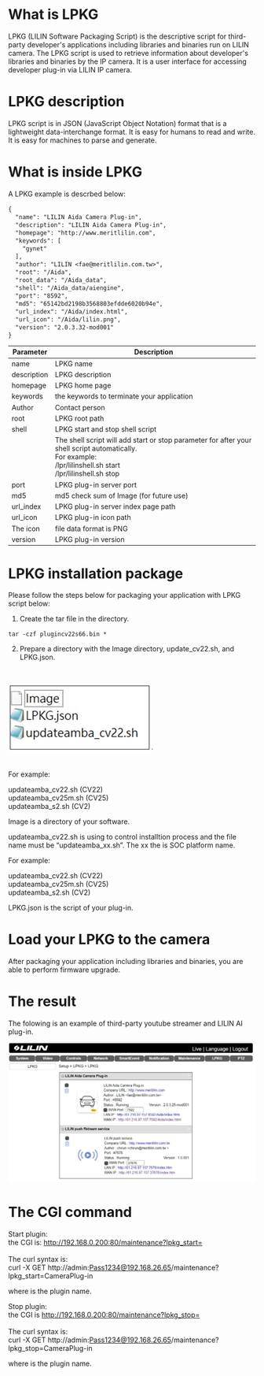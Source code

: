 # What is LPKG
LPKG (LILIN Software Packaging Script) is the descriptive script for third-party developer's applications including libraries and binaries run on LILIN camera.  The LPKG script is used to retrieve information about developer's libraries and binaries by the IP camera.  It is a user interface for accessing developer plug-in via LILIN IP camera.

# LPKG description
LPKG script is in JSON (JavaScript Object Notation) format that is a lightweight data-interchange format. It is easy for humans to read and write. It is easy for machines to parse and generate.

# What is inside LPKG
A LPKG example is descrbed below:
```
{
  "name": "LILIN Aida Camera Plug-in",
  "description": "LILIN Aida Camera Plug-in",
  "homepage": "http://www.meritlilin.com",
  "keywords": [
    "gynet"
  ],
  "author": "LILIN <fae@meritlilin.com.tw>",
  "root": "/Aida",
  "root_data": "/Aida_data",
  "shell": "/Aida_data/aiengine",
  "port": "8592",
  "md5": "65142bd2198b3568803efdde6020b94e",
  "url_index": "/Aida/index.html",
  "url_icon": "/Aida/lilin.png",
  "version": "2.0.3.32-mod001"
}
```

| Parameter	 	| Description			 |
| --- 			|  --- 				|
| name | LPKG name |
| description | LPKG description |
| homepage | LPKG home page |
| keywords | the keywords to terminate your application | 
| Author | Contact person |
| root	| LPKG root path |
|shell	| LPKG start and stop shell script |
| | The shell script will add start or stop parameter for after your shell script automatically.  <BR> For example: <BR> /lpr/lilinshell.sh start  <BR> /lpr/lilinshell.sh stop |
| port	| LPKG plug-in server port | 
| md5	| md5 check sum of Image (for future use) | 
| url_index	| LPKG plug-in server index page path |
| url_icon	| LPKG plug-in icon path |
| The icon | file data format is PNG  |
| version	|LPKG plug-in version |

# LPKG installation package
Please follow the steps below for packaging your application with LPKG script below:

1.	Create the tar file in the directory.
```
tar -czf plugincv22s66.bin *  
```
2. Prepare a directory with the Image directory, update_cv22.sh, and LPKG.json. <BR>
<BR>

![image](https://github.com/LILINOpenGitHub/LPKG/blob/main/image/image.jpg)

<BR> 
For example:

updateamba_cv22.sh (CV22) <BR>
updateamba_cv25m.sh (CV25) <BR>
updateamba_s2.sh (CV2) <BR>

Image is a directory of your software.

updateamba_cv22.sh is using to control installtion process and the file name must be “updateamba_xx.sh”. The xx the is SOC platform name.
  
For example: <BR>

updateamba_cv22.sh (CV22) <BR>
updateamba_cv25m.sh (CV25) <BR>
updateamba_s2.sh (CV2) <BR>

LPKG.json is the script of your plug-in. <BR>

# Load your LPKG to the camera
After packaging your application including libraries and binaries, you are able to perform firmware upgrade.
  
# The result
The folowing is an example of third-party youtube streamer and LILIN AI plug-in.

![image](https://github.com/LILINOpenGitHub/LPKG/blob/main/image/firmwareupdate.jpg)

# The CGI command
Start plugin:<BR>
the CGI is: http://192.168.0.200:80/maintenance?lpkg_start=<PluginName> <BR><BR>
The curl syntax is:<BR>
curl -X GET http://admin:Pass1234@192.168.26.65/maintenance?lpkg_start=CameraPlug-in <BR>

where <PluginName> is the plugin name.

Stop plugin:<BR>
the CGI is http://192.168.0.200:80/maintenance?lpkg_stop=<pluginName><BR><BR>
The curl syntax is: <BR>
curl -X GET http://admin:Pass1234@192.168.26.65/maintenance?lpkg_stop=CameraPlug-in <BR>

where <PluginName> is the plugin name.

